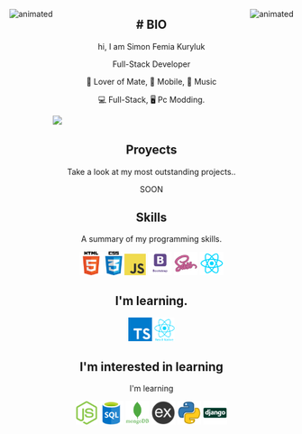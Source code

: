 <p>
  <img align="left" src="https://media4.giphy.com/media/KzF5RL2nH3zKCJV1wR/giphy.gif?cid=790b7611f0807735047063f4c585d1adebf401f22ce9e975&rid=giphy.gif&ct=s" alt="animated" height="250px" />
  <img align="right" src="https://media4.giphy.com/media/KzF5RL2nH3zKCJV1wR/giphy.gif?cid=790b7611f0807735047063f4c585d1adebf401f22ce9e975&rid=giphy.gif&ct=s" alt="animated" height="250px" />
  <h2 align="center"># BIO</h2>
</p>
<p align="center">hi, I am Simon Femia Kuryluk</p>
<p align="center">Full-Stack Developer</p> 
  

<p align="center">🧉 Lover of Mate, 📱 Mobile, 🎵 Music  </p>
<p align="center">💻 Full-Stack, 🖥️ Pc Modding. </p>

![](https://komarev.com/ghpvc/?username=KurylukDev&color=green)



<h2 align="center">Proyects</h2>
<p align="center">Take a look at my most outstanding projects..</p>
<p align="center">SOON</p>

<h2 align="center">Skills</h2>
<p align="center">A summary of my programming skills.</p>

<p align="center">
  <img src='https://github.com/KurylukDev/KurylukDev/blob/main/skills/html.png' height='42px'/>
  <img src='https://github.com/KurylukDev/KurylukDev/blob/main/skills/css.png' height='42px'>
  <img src='https://github.com/KurylukDev/KurylukDev/blob/main/skills/javascript.jpg' height='38px'>
  <img src='https://github.com/KurylukDev/KurylukDev/blob/main/skills/boostrap.png' height='42px'>
  <img src='https://github.com/KurylukDev/KurylukDev/blob/main/skills/sass.png' height='42px'>
  <img src='https://github.com/KurylukDev/KurylukDev/blob/main/skills/react.png' height='42px'>
</p>

<h2 align="center">I'm learning.</h2>

<p align="center">
    <img src='https://github.com/KurylukDev/KurylukDev/blob/main/skills/typescript.png' height='42px'>
  <img src='https://github.com/KurylukDev/KurylukDev/blob/main/skills/react-native-logo.png' height='42px'/>
</p>

<h2 align="center">I'm interested in learning</h2>
<p align="center">I'm learning</p>

<p align="center">
  <img src='https://github.com/KurylukDev/KurylukDev/blob/main/skills/nodejs.png' height='42px'>
  <img src='https://github.com/KurylukDev/KurylukDev/blob/main/skills/sql.png' height='42px'>
  <img src='https://github.com/KurylukDev/KurylukDev/blob/main/skills/mongo.png' height='42px'>
  <img src='https://github.com/KurylukDev/KurylukDev/blob/main/skills/express.png' height='42px'>
  <img src='https://github.com/KurylukDev/KurylukDev/blob/main/skills/python.png' height='42px'>
  <img src='https://github.com/KurylukDev/KurylukDev/blob/main/skills/django.png' height='42px'>
</p>



